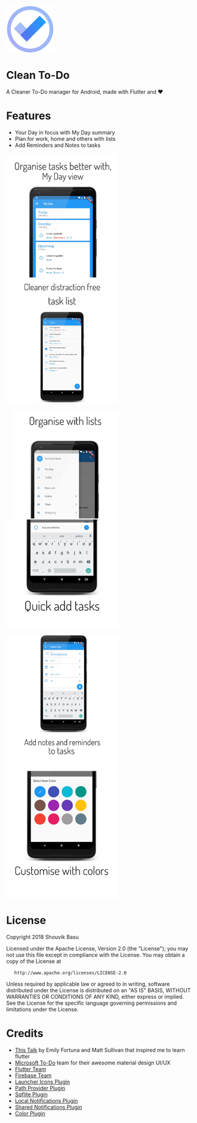 


![alt text](https://github.com/babanomania/CleanToDO/raw/master/images/logo.png?raw=true "Clean To-Do")
# Clean To-Do

A Cleaner To-Do manager for Android, made with Flutter and ❤️

# Features

* Your Day in focus with My Day summary
* Plan for work, home and others with lists 
* Add Reminders and Notes to tasks


<img src="https://github.com/babanomania/CleanToDO/raw/master/images/graphics/mockup_myday.png?raw=true" width="300"> <img src="https://github.com/babanomania/CleanToDO/raw/master/images/graphics/mockup_listview.png?raw=true" width="300"> 

<img src="https://github.com/babanomania/CleanToDO/raw/master/images/graphics/mockup_lists.png?raw=true" width="280" hspace="20"> <img src="https://github.com/babanomania/CleanToDO/raw/master/images/graphics/mockup_quickadd.png?raw=true" width="300">

<img src="https://github.com/babanomania/CleanToDO/raw/master/images/graphics/mockup_tasks.png?raw=true" width="300"> <img src="https://github.com/babanomania/CleanToDO/raw/master/images/graphics/mockup_colors.png?raw=true" width="300">


# License

Copyright 2018 Shouvik Basu

   Licensed under the Apache License, Version 2.0 (the "License");
   you may not use this file except in compliance with the License.
   You may obtain a copy of the License at

       http://www.apache.org/licenses/LICENSE-2.0

   Unless required by applicable law or agreed to in writing, software
   distributed under the License is distributed on an "AS IS" BASIS,
   WITHOUT WARRANTIES OR CONDITIONS OF ANY KIND, either express or implied.
   See the License for the specific language governing permissions and
limitations under the License.

# Credits

* [This Talk](https://www.youtube.com/watch?v=iflV0D0d1zQ) by Emily Fortuna and Matt Sullivan that inspired me to learn flutter
* [Microsoft To-Do](https://todo.microsoft.com/en-us) team for their awesome material design UI/UX
* [Flutter Team](https://github.com/flutter/)
* [Firebase Team](https://firebase.google.com/docs/auth/)
* [Launcher Icons Plugin](https://github.com/franzsilva/flutter_launcher_icons)
* [Path Provider Plugin](https://github.com/flutter/plugins/tree/master/packages/path_provider)
* [Sqflite Plugin](https://github.com/tekartik/sqflite)
* [Local Notifications Plugin](https://github.com/MaikuB/flutter_local_notifications)
* [Shared Notifications Plugin](https://github.com/flutter/plugins/tree/master/packages/shared_preferences)
* [Color Plugin](http://github.com/MichaelFenwick/Color)


